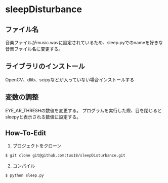 # sleepDisturbance

## ファイル名
音楽ファイルがmusic.wavに設定されているため、sleep.pyでのnameを好きな音楽ファイル名に変更する。

## ライブラリのインストール
OpenCV、dlib、scipyなどが入っていない場合インストールする

## 変数の調整
EYE_AR_THRESHの数値を変更する。
プログラムを実行した際、目を閉じるとsleepyと表示される数値に設定する。

## How-To-Edit
1. プロジェクトをクローン
```bash
$ git clone git@github.com:tus18/sleepDisturbance.git
```

2. コンパイル
```bash
$ python sleep.py
```